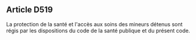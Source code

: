 Article D519
----
La protection de la santé et l'accès aux soins des mineurs détenus sont régis
par les dispositions du code de la santé publique et du présent code.
